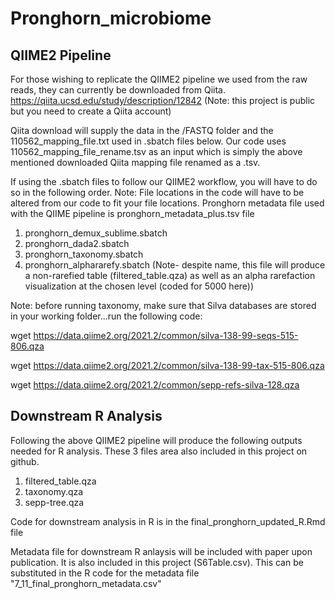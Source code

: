 # Pronghorn_microbiome

## QIIME2 Pipeline
For those wishing to replicate the QIIME2 pipeline we used from the raw reads, they can currently be downloaded from Qiita.
https://qiita.ucsd.edu/study/description/12842 (Note: this project is public but you need to create a Qiita account) 

Qiita download will supply the data in the /FASTQ folder and the 110562_mapping_file.txt used in .sbatch files below. 
Our code uses 110562_mapping_file_rename.tsv as an input which is simply the above mentioned downloaded Qiita mapping file renamed as a .tsv.

If using the .sbatch files to follow our QIIME2 workflow, you will have to do so in the following order.
Note: File locations in the code will have to be altered from our code to fit your file locations. Pronghorn metadata file used with the QIIME pipeline is pronghorn_metadata_plus.tsv file


1) pronghorn_demux_sublime.sbatch
2) pronghorn_dada2.sbatch
3) pronghorn_taxonomy.sbatch
4) pronghorn_alphararefy.sbatch (Note- despite name, this file will produce a non-rarefied table (filtered_table.qza) as well as an alpha rarefaction visualization at the chosen level (coded for 5000 here))

Note: before running taxonomy, make sure that Silva databases are stored in your working folder...run the following code:

wget https://data.qiime2.org/2021.2/common/silva-138-99-seqs-515-806.qza

wget https://data.qiime2.org/2021.2/common/silva-138-99-tax-515-806.qza

wget https://data.qiime2.org/2021.2/common/sepp-refs-silva-128.qza

## Downstream R Analysis
Following the above QIIME2 pipeline will produce the following outputs needed for R analysis. These 3 files area also included in this project on github. 
1) filtered_table.qza
2) taxonomy.qza
3) sepp-tree.qza

Code for downstream analysis in R is in the final_pronghorn_updated_R.Rmd file

Metadata file for downstream R anlaysis will be included with paper upon publication. It is also included in this project (S6Table.csv). This can be substituted in the R code for the metadata file "7_11_final_pronghorn_metadata.csv" 
